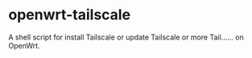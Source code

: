 # openwrt-tailscale
A shell script for install Tailscale or update Tailscale or more Tail...... on OpenWrt.
